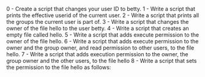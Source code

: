 0 - Create a script that changes your user ID to betty.
1 - Write a script that prints the effective userid of the current user.
2 - Write a script that prints all the groups the current user is part of.
3 - Write a script that changes the owner of the file hello to the user betty.
4 - Write a script that creates an empty file called hello.
5 - Write a script that adds execute permission to the owner of the file hello.
6 - Write a script that adds execute permission to the owner and the group owner, and read permission to other users, to the file hello.
7 - Write a script that adds execution permission to the owner, the group owner and the other users, to the file hello
8 - Write a script that sets the permission to the file hello as follows:
